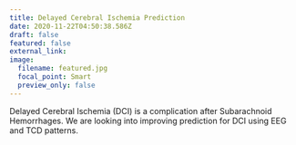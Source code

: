 ```yaml
---
title: Delayed Cerebral Ischemia Prediction
date: 2020-11-22T04:50:38.586Z
draft: false
featured: false
external_link: 
image:
  filename: featured.jpg
  focal_point: Smart
  preview_only: false
---
```

Delayed Cerebral Ischemia (DCI) is a complication after Subarachnoid Hemorrhages. We are looking into improving prediction for DCI using EEG and TCD patterns.